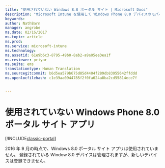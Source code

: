 ```yaml
---
title: "使用されていない Windows 8.0 ポータル サイト | Microsoft Docs"
description: "Microsoft Intune を使用して Windows Phone 8.0 デバイスのモバイル デバイス管理 (MDM) を有効にします。"
keywords: 
author: NathBarn
manager: angrobe
ms.date: 02/16/2017
ms.topic: article
ms.prod: 
ms.service: microsoft-intune
ms.technology: 
ms.assetid: 61e9b6c3-8795-49b0-8ab2-a9a05ee3ea1f
ms.reviewer: priyar
ms.suite: ems
translationtype: Human Translation
ms.sourcegitcommit: b6d5ea579b675d85d4404f289db83055642ffddd
ms.openlocfilehash: c1e39aa0944785f2f0fa624a8ba2cd55814ece7f


---
```


#  <a name="windows-phone-80-company-portal-app-deprecated"></a>使用されていない Windows Phone 8.0 ポータル サイト アプリ

[!INCLUDE[classic-portal](../includes/classic-portal.md)]

2016 年 9 月の時点で、Windows 8.0 ポータル サイト アプリは使用されていません。 登録されている Window 8.0 デバイスは管理されますが、新しいデバイスは登録できません。



<!--HONumber=Dec16_HO2-->


